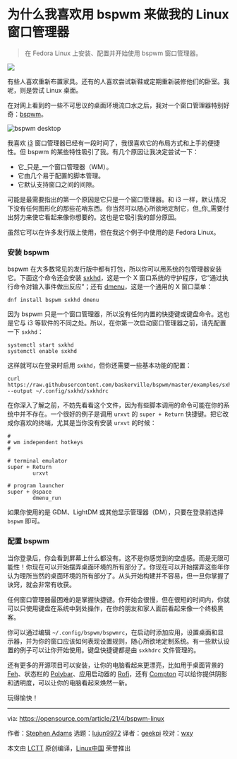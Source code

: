 [#]: subject: (Why I love using bspwm for my Linux window manager)
[#]: via: (https://opensource.com/article/21/4/bspwm-linux)
[#]: author: (Stephen Adams https://opensource.com/users/stevehnh)
[#]: collector: (lujun9972)
[#]: translator: (geekpi)
[#]: reviewer: (wxy)
[#]: publisher: ( )
[#]: url: ( )

为什么我喜欢用 bspwm 来做我的 Linux 窗口管理器
======

> 在 Fedora Linux 上安装、配置并开始使用 bspwm 窗口管理器。

![](https://img.linux.net.cn/data/attachment/album/202104/18/114637hxvqp4hfvbbhihb4.jpg)

有些人喜欢重新布置家具。还有的人喜欢尝试新鞋或定期重新装修他们的卧室。我呢，则是尝试 Linux 桌面。

在对网上看到的一些不可思议的桌面环境流口水之后，我对一个窗口管理器特别好奇：[bspwm][2]。

![bspwm desktop][3]

我喜欢 [i3][5] 窗口管理器已经有一段时间了，我很喜欢它的布局方式和上手的便捷性。但 bspwm 的某些特性吸引了我。有几个原因让我决定尝试一下：

  * 它_只是_一个窗口管理器（WM）。
  * 它由几个易于配置的脚本管理。
  * 它默认支持窗口之间的间隙。

可能是最需要指出的第一个原因是它只是一个窗口管理器。和 i3 一样，默认情况下没有任何图形化的那些花哨东西。你当然可以随心所欲地定制它，但_你_需要付出努力来使它看起来像你想要的。这也是它吸引我的部分原因。

虽然它可以在许多发行版上使用，但在我这个例子中使用的是 Fedora Linux。

### 安装 bspwm

bspwm 在大多数常见的发行版中都有打包，所以你可以用系统的包管理器安装它。下面这个命令还会安装 [sxkhd][6]，这是一个 X 窗口系统的守护程序，它“通过执行命令对输入事件做出反应”；还有 [dmenu][7]，这是一个通用的 X 窗口菜单：

```
dnf install bspwm sxkhd dmenu
```

因为 bspwm 只是一个窗口管理器，所以没有任何内置的快捷键或键盘命令。这也是它与 i3 等软件的不同之处。所以，在你第一次启动窗口管理器之前，请先配置一下 `sxkhd`：

```
systemctl start sxkhd
systemctl enable sxkhd
```

这样就可以在登录时启用 `sxkhd`，但你还需要一些基本功能的配置：

```
curl https://raw.githubusercontent.com/baskerville/bspwm/master/examples/sxhkdrc --output ~/.config/sxkhd/sxkhdrc
```

在你深入了解之前，不妨先看看这个文件，因为有些脚本调用的命令可能在你的系统中并不存在。一个很好的例子是调用 `urxvt` 的 `super + Return` 快捷键。把它改成你喜欢的终端，尤其是当你没有安装 `urxvt` 的时候：

```
#
# wm independent hotkeys
#
   
# terminal emulator
super + Return
        urxvt
   
# program launcher
super + @space
        dmenu_run
```

如果你使用的是 GDM、LightDM 或其他显示管理器（DM），只要在登录前选择 `bspwm` 即可。

### 配置 bspwm

当你登录后，你会看到屏幕上什么都没有。这不是你感觉到的空虚感。而是无限可能性！你现在可以开始摆弄桌面环境的所有部分了。你现在可以开始摆弄这些年你认为理所当然的桌面环境的所有部分了。从头开始构建并不容易，但一旦你掌握了诀窍，就会非常有收获。

任何窗口管理器最困难的是掌握快捷键。你开始会很慢，但在很短的时间内，你就可以只使用键盘在系统中到处操作，在你的朋友和家人面前看起来像一个终极黑客。

你可以通过编辑 `~/.config/bspwm/bspwmrc`，在启动时添加应用，设置桌面和显示器，并为你的窗口应该如何表现设置规则，随心所欲地定制系统。有一些默认设置的例子可以让你开始使用。键盘快捷键都是由 `sxkhdrc` 文件管理的。

还有更多的开源项目可以安装，让你的电脑看起来更漂亮，比如用于桌面背景的 [Feh][8]、状态栏的 [Polybar][9]、应用启动器的 [Rofi][10]，还有 [Compton][11] 可以给你提供阴影和透明度，可以让你的电脑看起来焕然一新。

玩得愉快！

--------------------------------------------------------------------------------

via: https://opensource.com/article/21/4/bspwm-linux

作者：[Stephen Adams][a]
选题：[lujun9972][b]
译者：[geekpi](https://github.com/geekpi)
校对：[wxy](https://github.com/wxy)

本文由 [LCTT](https://github.com/LCTT/TranslateProject) 原创编译，[Linux中国](https://linux.cn/) 荣誉推出

[a]: https://opensource.com/users/stevehnh
[b]: https://github.com/lujun9972
[1]: https://opensource.com/sites/default/files/styles/image-full-size/public/lead-images/windows_building_sky_scale.jpg?itok=mH6CAX29 (Tall building with windows)
[2]: https://github.com/baskerville/bspwm
[3]: https://opensource.com/sites/default/files/uploads/bspwm-desktop.png (bspwm desktop)
[4]: https://creativecommons.org/licenses/by-sa/4.0/
[5]: https://i3wm.org/
[6]: https://github.com/baskerville/sxhkd
[7]: https://linux.die.net/man/1/dmenu
[8]: https://github.com/derf/feh
[9]: https://github.com/polybar/polybar
[10]: https://github.com/davatorium/rofi
[11]: https://github.com/chjj/compton
